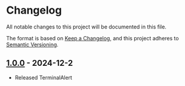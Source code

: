 # Changelog

All notable changes to this project will be documented in this file.

The format is based on [Keep a Changelog](https://keepachangelog.com/en/1.0.0/),
and this project adheres to [Semantic Versioning](https://semver.org/spec/v2.0.0.html).

[//]: # (Types of changes)
[//]: # (- **Added** for new features.)
[//]: # (- **Changed** for changes in existing functionality.)
[//]: # (- **Deprecated** for soon-to-be removed features.)
[//]: # (- **Removed** for now removed features.)
[//]: # (- **Fixed** for any bug fixes.)
[//]: # (- **Security** in case of vulnerabilities.)


## [1.0.0] - 2024-12-2
- Released TerminalAlert


[//]: # ([2.0.0]: https://github.com/Jemeni11/TerminalAlert/compare/v1.0.0...v2.0.0)
[1.0.0]: https://github.com/Jemeni11/TerminalAlert/releases/tag/v1.0.0
